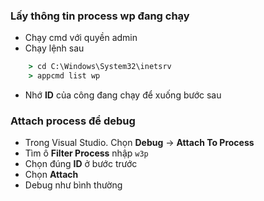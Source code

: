 ### Lấy thông tin process wp đang chạy
- Chạy cmd với quyền admin
- Chạy lệnh sau
```cmd
    > cd C:\Windows\System32\inetsrv
    > appcmd list wp
```
- Nhớ **ID** của công đang chạy để xuống bước sau
### Attach process để debug
- Trong Visual Studio. Chọn **Debug** -> **Attach To Process**
- Tìm ô **Filter Process** nhập `w3p`
- Chọn đúng **ID** ở bước trước
- Chọn **Attach**
- Debug như bình thường